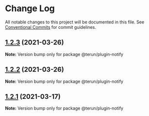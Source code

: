 # Change Log

All notable changes to this project will be documented in this file.
See [Conventional Commits](https://conventionalcommits.org) for commit guidelines.

## [1.2.3](https://github.com/raphaelkieling/terun/compare/v1.2.1...v1.2.3) (2021-03-26)

**Note:** Version bump only for package @terun/plugin-notify





## [1.2.2](https://github.com/raphaelkieling/terun/compare/v1.2.1...v1.2.2) (2021-03-26)

**Note:** Version bump only for package @terun/plugin-notify






## [1.2.1](https://github.com/raphaelkieling/terun/compare/v1.2.1-alpha.0...v1.2.1) (2021-03-17)

**Note:** Version bump only for package @terun/plugin-notify
